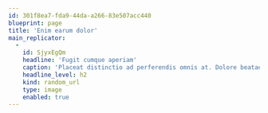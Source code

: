 ```yaml
---
id: 301f8ea7-fda9-44da-a266-83e507acc440
blueprint: page
title: 'Enim earum dolor'
main_replicator:
  -
    id: SjyxEgQm
    headline: 'Fugit cumque aperiam'
    caption: 'Placeat distinctio ad perferendis omnis at. Dolore beatae voluptatem eveniet ut blanditiis officiis consequatur.'
    headline_level: h2
    kind: random_url
    type: image
    enabled: true
---
```

